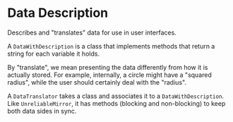 Data Description
================

Describes and "translates" data for use in user interfaces.

A `DataWithDescription` is a class that implements
methods that return a string for each variable it holds.

By "translate", we mean presenting the data
differently from how it is actually stored.
For example,
internally, a circle might have a "squared radius",
while the user should certainly deal with the "radius".

A `DataTranslator` takes a class and associates it to a `DataWithDescription`.
Like `UnreliableMirror`, it has methods (blocking and non-blocking)
to keep both data sides in sync.
